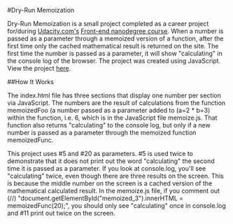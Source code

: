 #Dry-Run Memoization 

Dry-Run Memoization is a small project completed as a career project for/during [Udacity.com's](http://www.udacity.com "Udacity") [Front-end nanodegree course](https://www.udacity.com/course/front-end-web-developer-nanodegree--nd001 "Udacity Front-End Nanodegree"). When a number is passed as a parameter through a memoized version of a function, after the first time only the cached mathematical result is returned on the site. The first time the number is passed as a parameter, it will show "calculating" in the console log of the browser. The project was created using JavaScript. View the project [here](https://drsimonxx.github.io/dry-run-memoization/).

##How It Works

The index.html file has three sections that display one number per section via JavaScript. The numbers are the result of calculations from the function memoizedFoo (a number passed as a parameter added to (a=2 * b=3) within the function, i.e. 6, which is in the JavaScript file memoize.js. That function also returns "calculating" to the console log, but only if a new number is passed as a parameter through the memoized function memoizedFunc.

This project uses #5 and #20 as parameters. #5 is used twice to demonstrate that it does not print out the word "calculating" the second time it is passed as a parameter. If you look at console.log, you'll see "calculating" twice, even though there are three results on the screen. This is because the middle number on the screen is a cached version of the mathematical calculated result. In the memoize.js file, if you comment out (//) "document.getElementById("memoized_3").innerHTML = memoizedFunc(20);", you should only see "calculating" once in console.log and #11 print out twice on the screen. 



